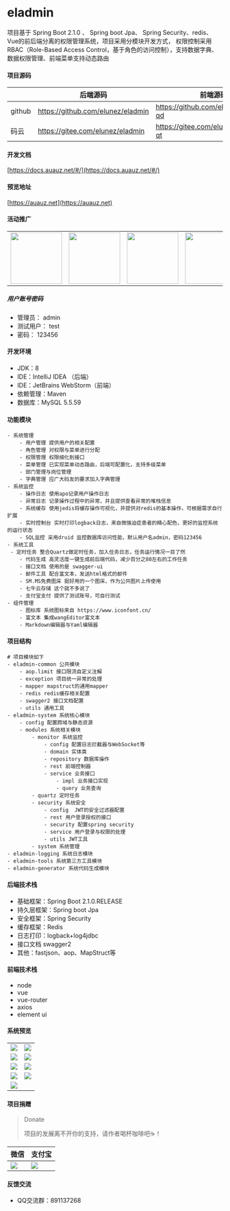 # eladmin

项目基于 Spring Boot 2.1.0 、 Spring boot Jpa、 Spring Security、redis、Vue的前后端分离的权限管理系统，项目采用分模块开发方式， 权限控制采用 RBAC（Role-Based Access Control，基于角色的访问控制），支持数据字典、数据权限管理、前端菜单支持动态路由

#### 项目源码

|     |   后端源码  |   前端源码  |
|---  |--- | --- |
|  github   |  https://github.com/elunez/eladmin   |  https://github.com/elunez/eladmin-qd   |
|  码云   |  https://gitee.com/elunez/eladmin   |  https://gitee.com/elunez/eladmin-qt   |
#### 开发文档
[https://docs.auauz.net/#/](https://docs.auauz.net/#/)

#### 预览地址
[https://auauz.net](https://auauz.net)

#### 活动推广

<table border="0">
<tbody>
<tr>
	<td align="left" valign="middle">
		<a href="https://cloud.tencent.com/redirect.php?redirect=1039&cps_key=c564f58c50c7b4f8ebc123e605264289&from=console" target="_blank">
		<img height="120" src="https://aurora-1255840532.cos.ap-chengdu.myqcloud.com/470_250_2.jpg ">
		</a>
	</td>
	<td align="center" valign="middle">
		<a href="https://cloud.tencent.com/redirect.php?redirect=1001&cps_key=c564f58c50c7b4f8ebc123e605264289&from=console" target="_blank">
		<img height="120" src="https://aurora-1255840532.cos.ap-chengdu.myqcloud.com/%E4%BA%91%E4%BA%A7%E5%93%81%E7%89%B9%E6%83%A03%E6%8A%98%E8%B5%B7345x200-02b8a4e7f6f785612b8b2a278cb0b7aed251d91d.jpg ">
		</a>
	</td>
	<td align="center" valign="middle">
		<a href="https://www.aliyun.com/acts/hi-group-buying?userCode=bynb4qf4" target="_blank">
		<img height="120" src="https://aurora-1255840532.cos.ap-chengdu.myqcloud.com/TB1MT0aVVzqK1RjSZFvXXcB7VXa-252-160.jpg">
		</a>
	</td>
</td>
<td align="center" valign="middle">
	<a href="https://promotion.aliyun.com/ntms/act/qwbk.html?userCode=bynb4qf4" target="_blank">
	<img height="120" src="https://aurora-1255840532.cos.ap-chengdu.myqcloud.com/fa.jpg ">
	</a>
</td>
</tr>
</tbody>
</table>

##### 用户账号密码

- 管理员： admin
- 测试用户： test
- 密码： 123456

#### 开发环境

- JDK：8
- IDE：IntelliJ IDEA （后端）
- IDE：JetBrains WebStorm（前端）
- 依赖管理：Maven
- 数据库：MySQL 5.5.59

#### 功能模块
```
- 系统管理
    - 用户管理 提供用户的相关配置
    - 角色管理 对权限与菜单进行分配
    - 权限管理 权限细化到接口
    - 菜单管理 已实现菜单动态路由，后端可配置化，支持多级菜单
    - 部门管理与岗位管理
    - 字典管理 应广大码友的要求加入字典管理
- 系统监控
    - 操作日志 使用apo记录用户操作日志
    - 异常日志 记录操作过程中的异常，并且提供查看异常的堆栈信息
    - 系统缓存 使用jedis将缓存操作可视化，并提供对redis的基本操作，可根据需求自行扩展
    - 实时控制台 实时打印logback日志，来自微强迫症患者的精心配色，更好的监控系统的运行状态
    - SQL监控 采用druid 监控数据库访问性能，默认用户名admin，密码123456
- 系统工具
 - 定时任务 整合Quartz做定时任务，加入任务日志，任务运行情况一目了然
    - 代码生成 高灵活度一键生成前后端代码，减少百分之80左右的工作任务
    - 接口文档 使用的是 swagger-ui 
    - 邮件工具 配合富文本，发送html格式的邮件
    - SM.MS免费图床 挺好用的一个图床，作为公共图片上传使用
    - 七牛云存储 这个就不多说了
    - 支付宝支付 提供了测试账号，可自行测试
- 组件管理
    - 图标库 系统图标来自 https://www.iconfont.cn/
    - 富文本 集成wangEditor富文本
    - Markdown编辑器与Yaml编辑器
```
#### 项目结构
```
# 项目模块如下
- eladmin-common 公共模块
    - aop.limit 接口限流自定义注解
    - exception 项目统一异常的处理
    - mapper mapstruct的通用mapper
    - redis redis缓存相关配置
    - swagger2 接口文档配置
    - utils 通用工具
- eladmin-system 系统核心模块
	- config 配置跨域与静态资源
	- modules 系统相关模块
		- monitor 系统监控
		    - config 配置日志拦截器与WebSocket等
		    - domain 实体类
		    - repository 数据库操作
		    - rest 前端控制器
		    - service 业务接口
		        - impl 业务接口实现
		        - query 业务查询
        - quartz 定时任务
        - security 系统安全
	        - config  JWT的安全过滤器配置
		    - rest 用户登录授权的接口
		    - security 配置spring security
		    - service 用户登录与权限的处理
		    - utils JWT工具
    	- system 系统管理
- eladmin-logging 系统日志模块
- eladmin-tools 系统第三方工具模块
- eladmin-generator 系统代码生成模块
```
#### 后端技术栈

- 基础框架：Spring Boot 2.1.0.RELEASE
- 持久层框架：Spring boot Jpa
- 安全框架：Spring Security
- 缓存框架：Redis
- 日志打印：logback+log4jdbc
- 接口文档 swagger2
- 其他：fastjson、aop、MapStruct等

#### 前端技术栈
- node
- vue
- vue-router
- axios
- element ui

#### 系统预览
<table>
    <tr>
        <td><img src="https://i.loli.net/2018/12/22/5c1e10c781eec.png"/></td>
        <td><img src="https://i.loli.net/2018/12/22/5c1e10c7890ab.png"/></td>
    </tr>
    <tr>
        <td><img src="https://i.loli.net/2019/02/28/5c7795b707347.png"/></td>
        <td><img src="https://i.loli.net/2018/12/22/5c1e10c7b089b.png"/></td>
    </tr>
    <tr>
        <td><img src="https://i.loli.net/2018/12/22/5c1e10c7b9c30.png"/></td>
        <td><img src="https://i.loli.net/2018/12/22/5c1e10c7b7504.png"/></td>
    </tr>
    <tr>
        <td><img src="https://i.loli.net/2018/12/22/5c1e10c7a9f7d.png"/></td>
		<td><img src="https://i.imgur.com/FzVaAlS.png"/></td>
    </tr>
    <tr>
        <td><img src="https://i.imgur.com/ah3X2HG.png"/></td>
    </tr>
</table>

#### 项目捐赠

> Donate
> 
> 项目的发展离不开你的支持，请作者喝杯咖啡吧☕！

|   微信  |   支付宝  |
|--- | --- |
|  ![](https://i.loli.net/2019/03/28/5c9c951c61a9a.png)   |  ![](https://i.loli.net/2019/03/28/5c9c95355fecb.png)  |
#### 反馈交流

- QQ交流群：891137268
